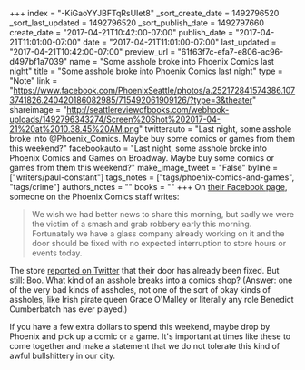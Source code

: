 +++
index = "-KiGaoYYJBFTqRsUIet8"
_sort_create_date = 1492796520
_sort_last_updated = 1492796520
_sort_publish_date = 1492797660
create_date = "2017-04-21T10:42:00-07:00"
publish_date = "2017-04-21T11:01:00-07:00"
date = "2017-04-21T11:01:00-07:00"
last_updated = "2017-04-21T10:42:00-07:00"
preview_url = "61f63f7c-efa7-e806-ac96-d497bf1a7039"
name = "Some asshole broke into Phoenix Comics last night"
title = "Some asshole broke into Phoenix Comics last night"
type = "Note"
link = "https://www.facebook.com/PhoenixSeattle/photos/a.252172841574386.1073741826.240420186082985/715492061909126/?type=3&theater"
shareimage = "http://seattlereviewofbooks.com/webhook-uploads/1492796343274/Screen%20Shot%202017-04-21%20at%2010.38.45%20AM.png"
twitterauto = "Last night, some asshole broke into @Phoenix_Comics. Maybe buy some comics or games from them this weekend?"
facebookauto = "Last night, some asshole broke into Phoenix Comics and Games on Broadway. Maybe buy some comics or games from them this weekend?"
make_image_tweet = "False"
byline = ["writers/paul-constant"]
tags_notes = ["tags/phoenix-comics-and-games", "tags/crime"]
authors_notes = ""
books = ""
+++
On [their Facebook page](https://www.facebook.com/PhoenixSeattle/photos/a.252172841574386.1073741826.240420186082985/715492061909126/?type=3&theater), someone on the Phoenix Comics staff writes:

<blockquote>We wish we had better news to share this morning, but sadly we were the victim of a smash and grab robbery early this morning. Fortunately we have a glass company already working on it and the door should be fixed with no expected interruption to store hours or events today.</blockquote>

The store [reported on Twitter](https://twitter.com/Phoenix_Comics/status/855465006002880512) that their door has already been fixed. But still: Boo. What kind of an asshole breaks into a comics shop? (Answer: one of the very bad kinds of assholes, not one of the sort of okay kinds of assholes, like Irish pirate queen Grace O'Malley or literally any role Benedict Cumberbatch has ever played.)

If you have a few extra dollars to spend this weekend, maybe drop by Phoenix and pick up a comic or a game. It's important at times like these to come together and make a statement that we do not tolerate this kind of awful bullshittery in our city.